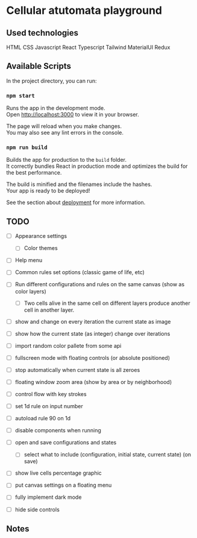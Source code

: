 # Cellular atutomata playground

## Used technologies
HTML
CSS
Javascript
React
Typescript
Tailwind
MaterialUI
Redux


## Available Scripts

In the project directory, you can run:

### `npm start`

Runs the app in the development mode.\
Open [http://localhost:3000](http://localhost:3000) to view it in your browser.

The page will reload when you make changes.\
You may also see any lint errors in the console.

### `npm run build`

Builds the app for production to the `build` folder.\
It correctly bundles React in production mode and optimizes the build for the best performance.

The build is minified and the filenames include the hashes.\
Your app is ready to be deployed!

See the section about [deployment](https://facebook.github.io/create-react-app/docs/deployment) for more information.

## TODO
- [ ] Appearance settings
  - [ ] Color themes
- [ ] Help menu
- [ ] Common rules set options (classic game of life, etc)
- [ ] Run different configurations and rules on the same canvas (show as color layers)
  - [ ] Two cells alive in the same cell on different layers produce another cell in another layer.
- [ ] show and change on every iteration the current state as image
- [ ] show how the current state (as integer) change over iterations
- [ ] import random color pallete from some api
- [ ] fullscreen mode with floating controls (or absolute positioned)
- [ ] stop automatically when current state is all zeroes

- [ ] floating window zoom area (show by area or by neighborhood)
- [ ] control flow with key strokes
- [ ] set 1d rule on input number
- [ ] autoload rule 90 on 1d
- [ ] disable components when running
- [ ] open and save configurations and states
  - [ ] select what to include (configuration, initial state, current state) (on save)
- [ ] show live cells percentage graphic
- [ ] put canvas settings on a floating menu
- [ ] fully implement dark mode
- [ ] hide side controls

## Notes
